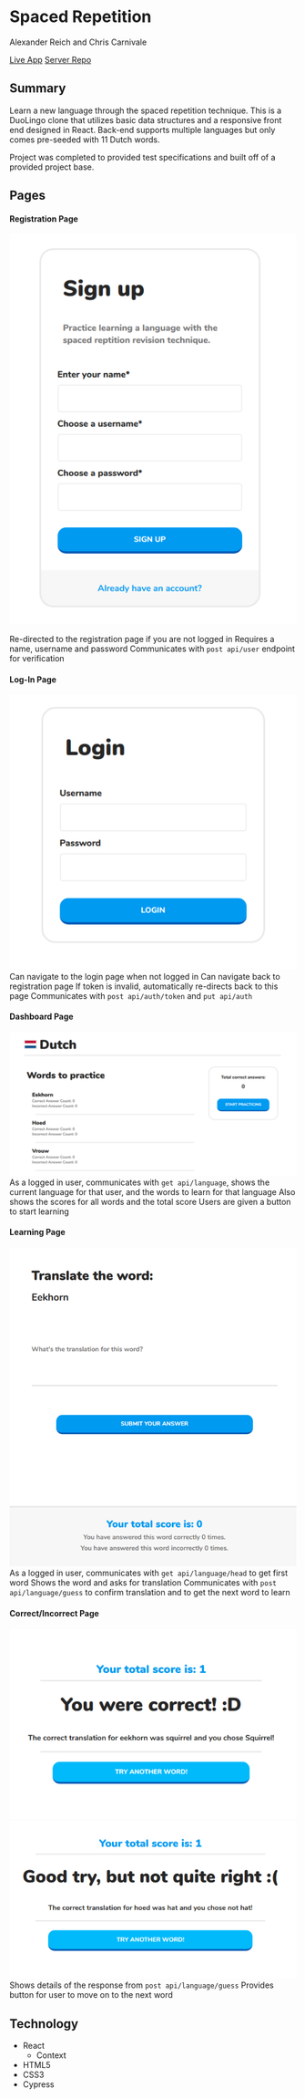 # Spaced Repetition

Alexander Reich and Chris Carnivale
 
[Live App](https://ac-spaced-repetition.now.sh/)
[Server Repo](https://github.com/thinkful-ei-armadillo/spaced-repetition-alex-chris-server)

## Summary
Learn a new language through the spaced repetition technique.  This is a DuoLingo clone that utilizes basic data structures and a responsive front end designed in React. Back-end supports multiple languages but only comes pre-seeded with 11 Dutch words.

Project was completed to provided test specifications and built off of a provided project base.

## Pages

#### Registration Page

![Registration Page](./screenshots/RegistrationPageImage.png)

Re-directed to the registration page if you are not logged in
Requires a name, username and password
Communicates with `post api/user` endpoint for verification

#### Log-In Page
![Log-In Page](./screenshots/LoginPageImage.png)
Can navigate to the login page when not logged in
Can navigate back to registration page
If token is invalid, automatically re-directs back to this page
Communicates with `post api/auth/token` and `put api/auth`

#### Dashboard Page
![Dashboard Page](./screenshots/DashboardPageImage.png)
As a logged in user, communicates with `get api/language`, shows the current 
language for that user, and the words to learn for that language
Also shows the scores for all words and the total score
Users are given a button to start learning

#### Learning Page
![Learning Page](./screenshots/LearningPageImage.png)
As a logged in user, communicates with `get api/language/head` to get first word
Shows the word and asks for translation
Communicates with `post api/language/guess` to confirm translation and to get the
next word to learn

#### Correct/Incorrect Page
![Correct Answer Page](./screenshots/CorrectAnswerPageImage.png)
![Incorrect Answer Page](./screenshots/IncorrectAnswerPageImage.png)
Shows details of the response from `post api/language/guess`
Provides button for user to move on to the next word

## Technology
- React
  - Context
- HTML5
- CSS3
- Cypress 